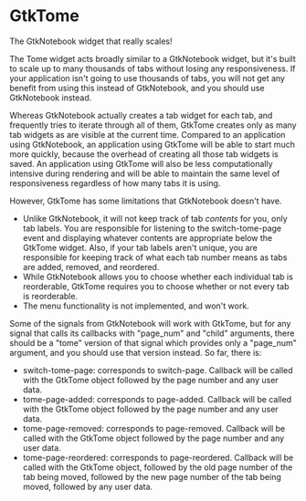 # GtkTome
The GtkNotebook widget that really scales!

The Tome widget acts broadly similar to a GtkNotebook widget, but it's built to
scale up to many thousands of tabs without losing any responsiveness. If your
application isn't going to use thousands of tabs, you will not get any benefit
from using this instead of GtkNotebook, and you should use GtkNotebook instead.

Whereas GtkNotebook actually creates a tab widget for each tab, and frequently
tries to iterate through all of them, GtkTome creates only as many tab widgets
as are visible at the current time. Compared to an application using
GtkNotebook, an application using GtkTome will be able to start much more
quickly, because the overhead of creating all those tab widgets is saved. An
application using GtkTome will also be less computationally intensive during
rendering and will be able to maintain the same level of responsiveness
regardless of how many tabs it is using.

However, GtkTome has some limitations that GtkNotebook doesn't have.
 * Unlike GtkNotebook, it will not keep track of tab *contents* for you, only
   tab labels. You are responsible for listening to the switch-tome-page event
   and displaying whatever contents are appropriate below the GtkTome widget.
   Also, if your tab labels aren't unique, you are responsible for keeping
   track of what each tab number means as tabs are added, removed, and
   reordered.
 * While GtkNotebook allows you to choose whether each individual tab is
   reorderable, GtkTome requires you to choose whether or not every tab is
   reorderable.
 * The menu functionality is not implemented, and won't work.

Some of the signals from GtkNotebook will work with GtkTome, but for any signal
that calls its callbacks with "page_num" and "child" arguments, there should be
a "tome" version of that signal which provides only a "page_num" argument, and
you should use that version instead. So far, there is:
 * switch-tome-page: corresponds to switch-page. Callback will be called with
   the GtkTome object followed by the page number and any user data.
 * tome-page-added: corresponds to page-added. Callback will be called with the
   GtkTome object followed by the page number and any user data.
 * tome-page-removed: corresponds to page-removed. Callback will be called with
   the GtkTome object followed by the page number and any user data.
 * tome-page-reordered: corresponds to page-reordered. Callback will be called
   with the GtkTome object, followed by the old page number of the tab being
   moved, followed by the new page number of the tab being moved, followed by
   any user data.

